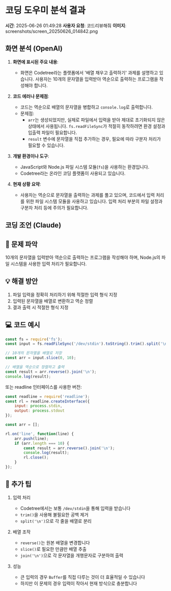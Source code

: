 # 코딩 도우미 분석 결과

**시간**: 2025-06-26 01:49:28
**사용자 요청**: 코드리뷰해줘
**이미지**: screenshots/screen_20250626_014842.png

## 화면 분석 (OpenAI)

1. **화면에 표시된 주요 내용**:
   - 화면은 Codetree라는 플랫폼에서 '배열 채우고 출력하기' 과제를 설명하고 있습니다. 사용자는 10개의 문자열을 입력받아 역순으로 출력하는 프로그램을 작성해야 합니다.

2. **코드 에러나 문제점**:
   - 코드는 역순으로 배열의 문자열을 병합하고 `console.log`로 출력합니다.
   - 문제점:
     - `arr`는 생성되었지만, 실제로 파일에서 입력을 받아 제대로 초기화되지 않은 상태에서 사용됩니다. `fs.readFileSync`가 적절히 동작하려면 환경 설정과 입출력 파일이 필요합니다.
     - `result` 변수에 문자열을 직접 추가하는 경우, 필요에 따라 구분자 처리가 필요할 수 있습니다.

3. **개발 환경이나 도구**:
   - JavaScript와 Node.js 파일 시스템 모듈(`fs`)을 사용하는 환경입니다.
   - Codetree라는 온라인 코딩 플랫폼이 사용되고 있습니다.

4. **현재 상황 요약**:
   - 사용자는 역순으로 문자열을 출력하는 과제를 풀고 있으며, 코드에서 입력 처리를 위한 파일 시스템 모듈을 사용하고 있습니다. 입력 처리 부분의 파일 설정과 구분자 처리 등에 주의가 필요합니다.

## 코딩 조언 (Claude)

## 🎯 문제 파악
10개의 문자열을 입력받아 역순으로 출력하는 프로그램을 작성해야 하며, Node.js의 파일 시스템을 사용한 입력 처리가 필요합니다.

## 💡 해결 방안
1. 파일 입력을 정확히 처리하기 위해 적절한 입력 형식 지정
2. 입력된 문자열을 배열로 변환하고 역순 정렬
3. 결과 출력 시 적절한 형식 지정

## 💻 코드 예시
```javascript
const fs = require('fs');
const input = fs.readFileSync('/dev/stdin').toString().trim().split('\n');

// 10개의 문자열을 배열로 저장
const arr = input.slice(0, 10);

// 배열을 역순으로 정렬하고 출력
const result = arr.reverse().join('\n');
console.log(result);
```

또는 readline 인터페이스를 사용한 버전:

```javascript
const readline = require('readline');
const rl = readline.createInterface({
    input: process.stdin,
    output: process.stdout
});

const arr = [];

rl.on('line', function(line) {
    arr.push(line);
    if (arr.length === 10) {
        const result = arr.reverse().join('\n');
        console.log(result);
        rl.close();
    }
});
```

## 📝 추가 팁
1. 입력 처리
   - Codetree에서는 보통 `/dev/stdin`을 통해 입력을 받습니다
   - `trim()`을 사용해 불필요한 공백 제거
   - `split('\n')`으로 각 줄을 배열로 분리

2. 배열 조작
   - `reverse()`는 원본 배열을 변경합니다
   - `slice()`로 필요한 만큼만 배열 추출
   - `join('\n')`으로 각 문자열을 개행문자로 구분하여 출력

3. 성능
   - 큰 입력의 경우 `Buffer`를 직접 다루는 것이 더 효율적일 수 있습니다
   - 하지만 이 문제의 경우 입력이 작아서 현재 방식으로 충분합니다
